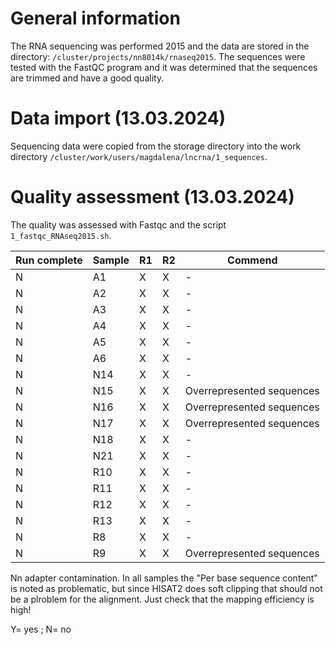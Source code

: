 # General information 

The RNA sequencing was performed 2015 and the data are stored in the directory: `/cluster/projects/nn8014k/rnaseq2015`. The sequences were tested with the FastQC program and it was determined that the sequences are trimmed and have a good quality. 

# Data import (13.03.2024)
Sequencing data were copied from the storage directory into the work directory `/cluster/work/users/magdalena/lncrna/1_sequences`. 

# Quality assessment (13.03.2024)
The quality was assessed with Fastqc and the script `1_fastqc_RNAseq2015.sh`. 

| Run complete | Sample  | R1   | R2  | Commend |
|---|---|---|---|--|
| N  |  A1 |  X | X  | -  |
| N  |  A2 |  X | X  | -  |
| N  |  A3 | X  |  X |  - |
| N  |  A4 | X  |  X |  - |
| N  |  A5 | X  |  X |  - |
| N  |  A6 | X  |  X |  - |
| N  |  N14 |  X | X  | -  |
| N  |  N15 |  X |  X |  Overrepresented sequences |
| N  |  N16 |  X |  X |  Overrepresented sequences |
| N  |  N17 |  X |  X |  Overrepresented sequences |
| N  |  N18 |  X |  X |  - |
| N  |  N21 |  X |  X |  - |
| N  |  R10 |  X |  X |  - |
| N  |  R11 |  X |  X | -  |
| N  |  R12 |  X | X  | -  |
| N  |  R13 |  X | X  | -  |
| N  |  R8 | X  | X  | -  |
| N  |  R9 | X  | X  | Overrepresented sequences  |

Nn adapter contamination. 
In all samples the "Per base sequence content" is noted as problematic, but since HISAT2 does soft clipping that should not be a plroblem for the alignment. Just check that the mapping efficiency is high!

Y= yes ; N= no


